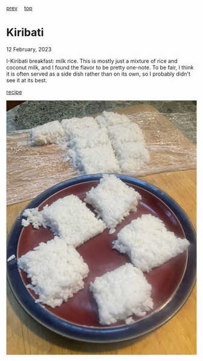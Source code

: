[prev](kenya.md)&emsp;
[top](../index.md)&emsp;
# Kiribati
<meta property="og:image" content="images/kiribati.png"/>
12 February, 2023

I-Kiribati breakfast: milk rice. This is mostly just a mixture of rice
and coconut milk, and I found the flavor to be pretty one-note. To be
fair, I think it is often served as a side dish rather than on its
own, so I probably didn't see it at its best.

[recipe](https://hungrylankan.com/recipes/kiribath-sri-lankan-milk-rice/)

![breakfast](images/kiribati.jpeg)
